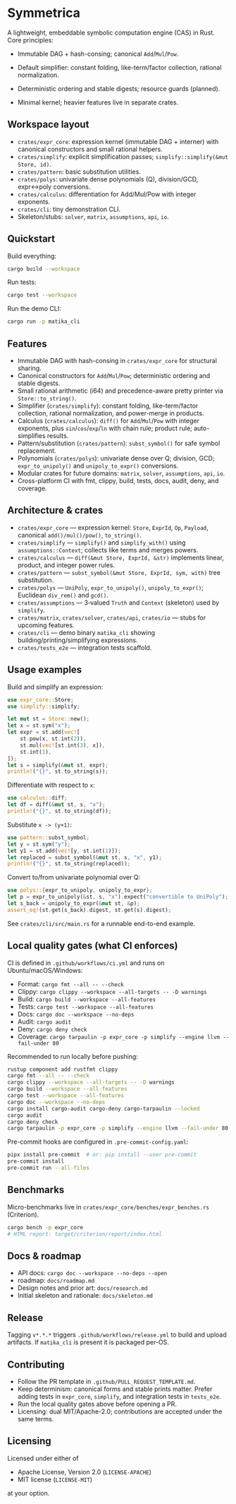 # Symmetrica

A lightweight, embeddable symbolic computation engine (CAS) in Rust.
Core principles:
- Immutable DAG + hash-consing; canonical `Add`/`Mul`/`Pow`.
- Default simplifier: constant folding, like-term/factor collection, rational normalization.
- Deterministic ordering and stable digests; resource guards (planned).

- Minimal kernel; heavier features live in separate crates.

## Workspace layout

- `crates/expr_core`: expression kernel (immutable DAG + interner) with canonical constructors and small rational helpers.
- `crates/simplify`: explicit simplification passes; `simplify::simplify(&mut Store, id)`.
- `crates/pattern`: basic substitution utilities.
- `crates/polys`: univariate dense polynomials (Q), division/GCD, expr↔poly conversions.
- `crates/calculus`: differentiation for Add/Mul/Pow with integer exponents.
- `crates/cli`: tiny demonstration CLI.
- Skeleton/stubs: `solver`, `matrix`, `assumptions`, `api`, `io`.

## Quickstart

 Build everything:

 ```bash
 cargo build --workspace
 ```

 Run tests:

 ```bash
 cargo test --workspace
 ```

 Run the demo CLI:

 ```bash
 cargo run -p matika_cli
 ```

## Features

 - Immutable DAG with hash-consing in `crates/expr_core` for structural sharing.
 - Canonical constructors for `Add`/`Mul`/`Pow`; deterministic ordering and stable digests.
 - Small rational arithmetic (i64) and precedence-aware pretty printer via `Store::to_string()`.
 - Simplifier (`crates/simplify`): constant folding, like-term/factor collection, rational normalization, and power-merge in products.
 - Calculus (`crates/calculus`): `diff()` for `Add`/`Mul`/`Pow` with integer exponents, plus `sin`/`cos`/`exp`/`ln` with chain rule; product rule; auto-simplifies results.
 - Pattern/substitution (`crates/pattern`): `subst_symbol()` for safe symbol replacement.
 - Polynomials (`crates/polys`): univariate dense over Q; division, GCD; `expr_to_unipoly()` and `unipoly_to_expr()` conversions.
 - Modular crates for future domains: `matrix`, `solver`, `assumptions`, `api`, `io`.
 - Cross-platform CI with fmt, clippy, build, tests, docs, audit, deny, and coverage.

## Architecture & crates

 - `crates/expr_core` — expression kernel: `Store`, `ExprId`, `Op`, `Payload`, canonical `add()/mul()/pow()`, `to_string()`.
 - `crates/simplify` — `simplify()` and `simplify_with()` using `assumptions::Context`; collects like terms and merges powers.
 - `crates/calculus` — `diff(&mut Store, ExprId, &str)` implements linear, product, and integer power rules.
 - `crates/pattern` — `subst_symbol(&mut Store, ExprId, sym, with)` tree substitution.
 - `crates/polys` — `UniPoly`, `expr_to_unipoly()`, `unipoly_to_expr()`; Euclidean `div_rem()` and `gcd()`.
 - `crates/assumptions` — 3‑valued `Truth` and `Context` (skeleton) used by `simplify`.
 - `crates/matrix`, `crates/solver`, `crates/api`, `crates/io` — stubs for upcoming features.
 - `crates/cli` — demo binary `matika_cli` showing building/printing/simplifying expressions.
 - `crates/tests_e2e` — integration tests scaffold.

## Usage examples

 Build and simplify an expression:

 ```rust
 use expr_core::Store;
 use simplify::simplify;

 let mut st = Store::new();
 let x = st.sym("x");
 let expr = st.add(vec![
     st.pow(x, st.int(2)),
     st.mul(vec![st.int(3), x]),
     st.int(1),
 ]);
 let s = simplify(&mut st, expr);
 println!("{}", st.to_string(s));
 ```

 Differentiate with respect to `x`:

 ```rust
 use calculus::diff;
 let df = diff(&mut st, s, "x");
 println!("{}", st.to_string(df));
 ```

 Substitute `x -> (y+1)`:

 ```rust
 use pattern::subst_symbol;
 let y = st.sym("y");
 let y1 = st.add(vec![y, st.int(1)]);
 let replaced = subst_symbol(&mut st, s, "x", y1);
 println!("{}", st.to_string(replaced));
 ```

 Convert to/from univariate polynomial over Q:

 ```rust
 use polys::{expr_to_unipoly, unipoly_to_expr};
 let p = expr_to_unipoly(&st, s, "x").expect("convertible to UniPoly");
 let s_back = unipoly_to_expr(&mut st, &p);
 assert_eq!(st.get(s_back).digest, st.get(s).digest);
 ```

 See `crates/cli/src/main.rs` for a runnable end-to-end example.

## Local quality gates (what CI enforces)

CI is defined in `.github/workflows/ci.yml` and runs on Ubuntu/macOS/Windows:
 - Format: `cargo fmt --all -- --check`
 - Clippy: `cargo clippy --workspace --all-targets -- -D warnings`
 - Build: `cargo build --workspace --all-features`
 - Tests: `cargo test --workspace --all-features`
 - Docs: `cargo doc --workspace --no-deps`
 - Audit: `cargo audit`
 - Deny: `cargo deny check`
 - Coverage: `cargo tarpaulin -p expr_core -p simplify --engine llvm --fail-under 80`

Recommended to run locally before pushing:

```bash
rustup component add rustfmt clippy
cargo fmt --all -- --check
cargo clippy --workspace --all-targets -- -D warnings
cargo build --workspace --all-features
cargo test --workspace --all-features
cargo doc --workspace --no-deps
cargo install cargo-audit cargo-deny cargo-tarpaulin --locked
cargo audit
cargo deny check
cargo tarpaulin -p expr_core -p simplify --engine llvm --fail-under 80
```

Pre-commit hooks are configured in `.pre-commit-config.yaml`:

```bash
pipx install pre-commit  # or: pip install --user pre-commit
pre-commit install
pre-commit run --all-files
```

## Benchmarks

Micro-benchmarks live in `crates/expr_core/benches/expr_benches.rs` (Criterion).

```bash
cargo bench -p expr_core
# HTML report: target/criterion/report/index.html
```

## Docs & roadmap

- API docs: `cargo doc --workspace --no-deps --open`
- roadmap: `docs/roadmap.md`
- Design notes and prior art: `docs/research.md`
- Initial skeleton and rationale: `docs/skeleton.md`

## Release

Tagging `v*.*.*` triggers `.github/workflows/release.yml` to build and upload artifacts. If `matika_cli` is present it is packaged per-OS.

## Contributing

- Follow the PR template in `.github/PULL_REQUEST_TEMPLATE.md`.
- Keep determinism: canonical forms and stable prints matter. Prefer adding tests in `expr_core`, `simplify`, and integration tests in `tests_e2e`.
- Run the local quality gates above before opening a PR.
- Licensing: dual MIT/Apache-2.0; contributions are accepted under the same terms.

## Licensing

Licensed under either of
 - Apache License, Version 2.0 (``LICENSE-APACHE``)
 - MIT license (``LICENSE-MIT``)

 at your option.
